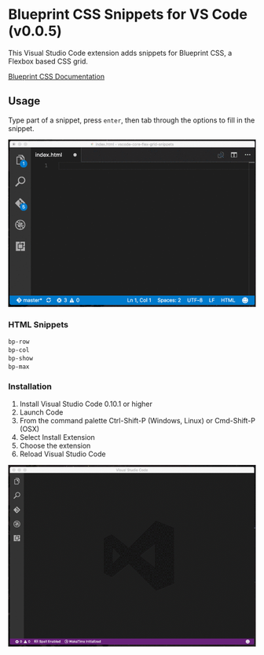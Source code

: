 # Blueprint CSS Snippets for VS Code (v0.0.5)
This Visual Studio Code extension adds snippets for Blueprint CSS, a 
Flexbox based CSS grid.

[Blueprint CSS Documentation](https://blueprintcss.dev)

## Usage
Type part of a snippet, press `enter`, then tab through the
options to fill in the snippet.

![Use Extension](images/snippets.gif)

### HTML Snippets
```html
bp-row
bp-col
bp-show
bp-max
```

### Installation

1. Install Visual Studio Code 0.10.1 or higher
1. Launch Code
1. From the command palette Ctrl-Shift-P (Windows, Linux) or Cmd-Shift-P (OSX)
1. Select Install Extension
1. Choose the extension
1. Reload Visual Studio Code

![Use Extension](images/install.gif)
